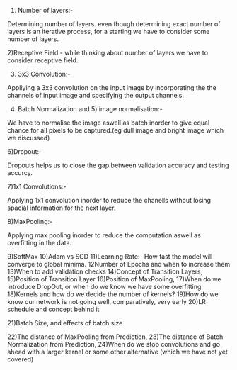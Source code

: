 1) Number of layers:-

  Determining number of layers. even though determining exact number of layers is an iterative process, for a starting we have to consider   some number of layers. 
  
2)Receptive Field:-
  while thinking about number of layers we have to consider receptive field.
  
3) 3x3 Convolution:-

  Appliying a 3x3 convolution on the input image by incorporating the the channels of input image and specifying the output channels.
  
4) Batch Normalization and 5) image normalisation:-
  
  We have to normalise the image aswell as batch inorder to give equal chance for all pixels to be captured.(eg dull image and
  bright image which we discussed)
  
6)Dropout:-

  Dropouts helps us to close the gap between validation accuracy and testing
  accurcy.
  
7)1x1 Convolutions:-
  
  Applying 1x1 convolution inorder to reduce the chanells without losing spacial information for the next layer.
  
8)MaxPooling:-

  Applying max pooling inorder to reduce the computation aswell as overfitting in the data.
  

9)SoftMax
10)Adam vs SGD
11)Learning Rate:- How fast the model will converge to global minima.
12Number of Epochs and when to increase them
13)When to add validation checks
14)Concept of Transition Layers,
15)Position of Transition Layer
16)Position of MaxPooling,
17)When do we introduce DropOut, or when do we know we have some overfitting
18)Kernels and how do we decide the number of kernels?
19)How do we know our network is not going well, comparatively, very early
20)LR schedule and concept behind it

21)Batch Size, and effects of batch size

22)The distance of MaxPooling from Prediction,
23)The distance of Batch Normalization from Prediction,
24)When do we stop convolutions and go ahead with a larger kernel or some other alternative (which we have not yet covered)

  
  



